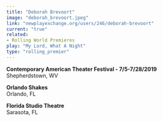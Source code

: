 ```yaml
---
title: "Deborah Brevoort"
image: "deborah_brevoort.jpeg"
link: "newplayexchange.org/users/246/deborah-brevoort"
current: "true"
related:
- Rolling World Premieres
play: "My Lord, What A Night"
type: "rolling_premier"
---
```


**Contemporary American Theater Festival - 7/5-7/28/2019**\
Shepherdstown, WV

**Orlando Shakes**\
Orlando, FL

**Florida Studio Theatre**\
Sarasota, FL
